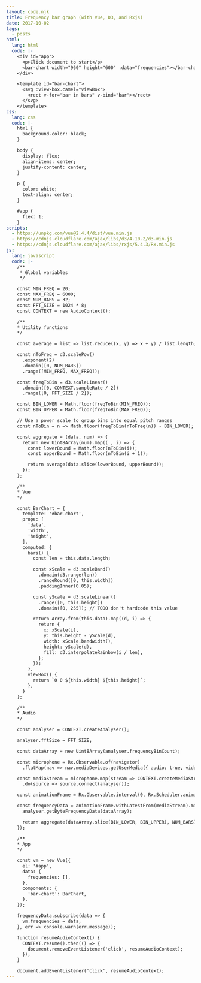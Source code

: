 ```yaml
---
layout: code.njk
title: Frequency bar graph (with Vue, D3, and Rxjs)
date: 2017-10-02
tags:
  - posts
html:
  lang: html
  code: |-
    <div id="app">
      <p>Click document to start</p>
      <bar-chart width="960" height="600" :data="frequencies"></bar-chart>
    </div>

    <template id="bar-chart">
      <svg :view-box.camel="viewBox">
        <rect v-for="bar in bars" v-bind="bar"></rect>
      </svg>
    </template>
css:
  lang: css
  code: |-
    html {
      background-color: black;
    }

    body {
      display: flex;
      align-items: center;
      justify-content: center;
    }

    p {
      color: white;
      text-align: center;
    }

    #app {
      flex: 1;
    }
scripts:
  - https://unpkg.com/vue@2.4.4/dist/vue.min.js
  - https://cdnjs.cloudflare.com/ajax/libs/d3/4.10.2/d3.min.js
  - https://cdnjs.cloudflare.com/ajax/libs/rxjs/5.4.3/Rx.min.js
js:
  lang: javascript
  code: |-
    /**
     * Global variables
     */

    const MIN_FREQ = 20;
    const MAX_FREQ = 6000;
    const NUM_BARS = 32;
    const FFT_SIZE = 1024 * 8;
    const CONTEXT = new AudioContext();

    /**
    * Utility functions
    */

    const average = list => list.reduce((x, y) => x + y) / list.length;

    const nToFreq = d3.scalePow()
      .exponent(2)
      .domain([0, NUM_BARS])
      .range([MIN_FREQ, MAX_FREQ]);

    const freqToBin = d3.scaleLinear()
      .domain([0, CONTEXT.sampleRate / 2])
      .range([0, FFT_SIZE / 2]);

    const BIN_LOWER = Math.floor(freqToBin(MIN_FREQ));
    const BIN_UPPER = Math.floor(freqToBin(MAX_FREQ));

    // Use a power scale to group bins into equal pitch ranges
    const nToBin = n => Math.floor(freqToBin(nToFreq(n)) - BIN_LOWER);

    const aggregate = (data, num) => {
      return new Uint8Array(num).map((_, i) => {
        const lowerBound = Math.floor(nToBin(i));
        const upperBound = Math.floor(nToBin(i + 1));

        return average(data.slice(lowerBound, upperBound));
      });
    };

    /**
    * Vue
    */

    const BarChart = {
      template: '#bar-chart',
      props: [
        'data',
        'width',
        'height',
      ],
      computed: {
        bars() {
          const len = this.data.length;

          const xScale = d3.scaleBand()
            .domain(d3.range(len))
            .rangeRound([0, this.width])
            .paddingInner(0.05);

          const yScale = d3.scaleLinear()
            .range([0, this.height])
            .domain([0, 255]); // TODO don't hardcode this value

          return Array.from(this.data).map((d, i) => {
            return {
              x: xScale(i),
              y: this.height - yScale(d),
              width: xScale.bandwidth(),
              height: yScale(d),
              fill: d3.interpolateRainbow(i / len),
            };
          });
        },
        viewBox() {
          return `0 0 ${this.width} ${this.height}`;
        },
      }
    };

    /**
    * Audio
    */

    const analyser = CONTEXT.createAnalyser();

    analyser.fftSize = FFT_SIZE;

    const dataArray = new Uint8Array(analyser.frequencyBinCount);

    const microphone = Rx.Observable.of(navigator)
      .flatMap(nav => nav.mediaDevices.getUserMedia({ audio: true, video: false }));

    const mediaStream = microphone.map(stream => CONTEXT.createMediaStreamSource(stream))
      .do(source => source.connect(analyser));

    const animationFrame = Rx.Observable.interval(0, Rx.Scheduler.animationFrame);

    const frequencyData = animationFrame.withLatestFrom(mediaStream).map(([frame, source]) => {
      analyser.getByteFrequencyData(dataArray);

      return aggregate(dataArray.slice(BIN_LOWER, BIN_UPPER), NUM_BARS);
    });

    /**
    * App
    */

    const vm = new Vue({
      el: '#app',
      data: {
        frequencies: [],
      },
      components: {
        'bar-chart': BarChart,
      },
    });

    frequencyData.subscribe(data => {
      vm.frequencies = data;
    }, err => console.warn(err.message));

    function resumeAudioContext() {
      CONTEXT.resume().then(() => {
        document.removeEventListener('click', resumeAudioContext);
      });
    }

    document.addEventListener('click', resumeAudioContext);
---
```

